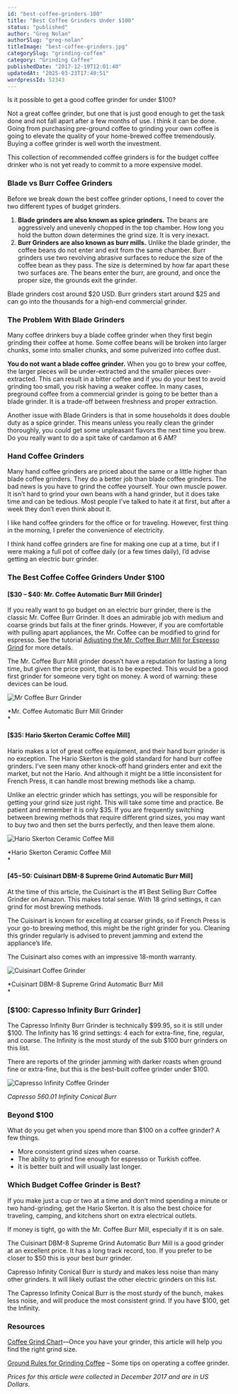 ```yaml
---
id: "best-coffee-grinders-100"
title: "Best Coffee Grinders Under $100"
status: "published"
author: "Greg Nolan"
authorSlug: "greg-nolan"
titleImage: "best-coffee-grinders.jpg"
categorySlug: "grinding-coffee"
category: "Grinding Coffee"
publishedDate: "2017-12-19T12:01:40"
updatedAt: "2025-03-23T17:40:51"
wordpressId: 52343
---
```


Is it possible to get a good coffee grinder for under $100?

Not a great coffee grinder, but one that is just good enough to get the task done and not fall apart after a few months of use. I think it can be done. Going from purchasing pre-ground coffee to grinding your own coffee is going to elevate the quality of your home-brewed coffee tremendously. Buying a coffee grinder is well worth the investment.

This collection of recommended coffee grinders is for the budget coffee drinker who is not yet ready to commit to a more expensive model.

### Blade vs Burr Coffee Grinders

Before we break down the best coffee grinder options, I need to cover the two different types of budget grinders.

1.  **Blade grinders are also known as spice grinders.** The beans are aggressively and unevenly chopped in the top chamber. How long you hold the button down determines the grind size. It is very inexact.
2.  **Burr Grinders are also known as burr mills.** Unlike the blade grinder, the coffee beans do not enter and exit from the same chamber. Burr grinders use two revolving abrasive surfaces to reduce the size of the coffee bean as they pass. The size is determined by how far apart these two surfaces are. The beans enter the burr, are ground, and once the proper size, the grounds exit the grinder.

Blade grinders cost around $20 USD. Burr grinders start around $25 and can go into the thousands for a high-end commercial grinder.

### The Problem With Blade Grinders

Many coffee drinkers buy a blade coffee grinder when they first begin grinding their coffee at home. Some coffee beans will be broken into larger chunks, some into smaller chunks, and some pulverized into coffee dust.

**You do not want a blade coffee grinder.** When you go to brew your coffee, the larger pieces will be under-extracted and the smaller pieces over-extracted. This can result in a bitter coffee and if you do your best to avoid grinding too small, you risk having a weaker coffee. In many cases, preground coffee from a commercial grinder is going to be better than a blade grinder. It is a trade-off between freshness and proper extraction.

Another issue with Blade Grinders is that in some households it does double duty as a spice grinder. This means unless you really clean the grinder thoroughly, you could get some unpleasant flavors the next time you brew. Do you really want to do a spit take of cardamon at 6 AM?

### Hand Coffee Grinders

Many hand coffee grinders are priced about the same or a little higher than blade coffee grinders. They do a better job than blade coffee grinders. The bad news is you have to grind the coffee yourself. Your own muscle power. It isn’t hard to grind your own beans with a hand grinder, but it does take time and can be tedious. Most people I’ve talked to hate it at first, but after a week they don’t even think about it.

I like hand coffee grinders for the office or for traveling. However, first thing in the morning, I prefer the convenience of electricity.

I think hand coffee grinders are fine for making one cup at a time, but if I were making a full pot of coffee daily (or a few times daily), I’d advise getting an electric burr grinder.

### The Best Coffee Coffee Grinders Under $100

#### \[$30 – $40: Mr. Coffee Automatic Burr Mill Grinder\]

If you really want to go budget on an electric burr grinder, there is the classic Mr. Coffee Burr Grinder. It does an admirable job with medium and coarse grinds but fails at the finer grinds. However, if you are comfortable with pulling apart appliances, the Mr. Coffee can be modified to grind for espresso. See the tutorial [Adjusting the Mr. Coffee Burr Mill for Espresso Grind](http://ineedcoffee.com/adjustable-mr-coffee-burr-mill/) for more details.

The Mr. Coffee Burr Mill grinder doesn’t have a reputation for lasting a long time, but given the price point, that is to be expected. This would be a good first grinder for someone very tight on money. A word of warning: these devices can be loud.

![Mr Coffee Burr Grinder](mr-coffee-burr-grinder500.jpg)

*Mr. Coffee Automatic Burr Mill Grinder  
*

#### \[$35: Hario Skerton Ceramic Coffee Mill\]

Hario makes a lot of great coffee equipment, and their hand burr grinder is no exception. The Hario Skerton is the gold standard for hand burr coffee grinders. I’ve seen many other knock-off hand grinders enter and exit the market, but not the Hario. And although it might be a little inconsistent for French Press, it can handle most brewing methods like a champ.

Unlike an electric grinder which has settings, you will be responsible for getting your grind size just right. This will take some time and practice. Be patient and remember it is only $35. If you are frequently switching between brewing methods that require different grind sizes, you may want to buy two and then set the burrs perfectly, and then leave them alone.

![Hario Skerton Ceramic Coffee Mill ](hario-burr-hand-mill.jpg)

*Hario Skerton Ceramic Coffee Mill  
*

#### \[$45-$50: Cuisinart DBM-8 Supreme Grind Automatic Burr Mill\]

At the time of this article, the Cuisinart is the #1 Best Selling Burr Coffee Grinder on Amazon. This makes total sense. With 18 grind settings, it can grind for most brewing methods.

The Cuisinart is known for excelling at coarser grinds, so if French Press is your go-to brewing method, this might be the right grinder for you. Cleaning this grinder regularly is advised to prevent jamming and extend the appliance’s life.

The Cuisinart also comes with an impressive 18-month warranty.

![Cuisinart Coffee Grinder](Cusinart-Coffee-Grinder.jpg)

*Cuisinart DBM-8 Supreme Grind Automatic Burr Mill  
*

### \[$100: Capresso Infinity Burr Grinder\]

The Capresso Infinity Burr Grinder is technically $99.95, so it is still under $100. The Infinity has 16 grind settings: 4 each for extra-fine, fine, regular, and coarse. The Infinity is the most sturdy of the sub $100 burr grinders on this list.

There are reports of the grinder jamming with darker roasts when ground fine or extra-fine, but this is the best-built coffee grinder under $100.

![Capresso Infinity Coffee Grinder](capresso-infinity-coffee-grinder.jpg)

*Capresso 560.01 Infinity Conical Burr*

### Beyond $100

What do you get when you spend more than $100 on a coffee grinder? A few things.

-   More consistent grind sizes when coarse.
-   The ability to grind fine enough for espresso or Turkish coffee.
-   It is better built and will usually last longer.

### Which Budget Coffee Grinder is Best?

If you make just a cup or two at a time and don’t mind spending a minute or two hand-grinding, get the Hario Skerton. It is also the best choice for traveling, camping, and kitchens short on extra electrical outlets.

If money is tight, go with the Mr. Coffee Burr Mill, especially if it is on sale.

The Cuisinart DBM-8 Supreme Grind Automatic Burr Mill is a good grinder at an excellent price. It has a long track record, too. If you prefer to be closer to $50 this is your best burr grinder.

Capresso Infinity Conical Burr is sturdy and makes less noise than many other grinders. It will likely outlast the other electric grinders on this list.

The Capresso Infinity Conical Burr is the most sturdy of the bunch, makes less noise, and will produce the most consistent grind. If you have $100, get the Infinity.

### Resources

[Coffee Grind Chart](http://ineedcoffee.com/coffee-grind-chart/)—Once you have your grinder, this article will help you find the right grind size.

[Ground Rules for Grinding Coffee](http://ineedcoffee.com/ground-rules-for-grinding-coffee/) – Some tips on operating a coffee grinder.

*Prices for this article were collected in December 2017 and are in US Dollars.*